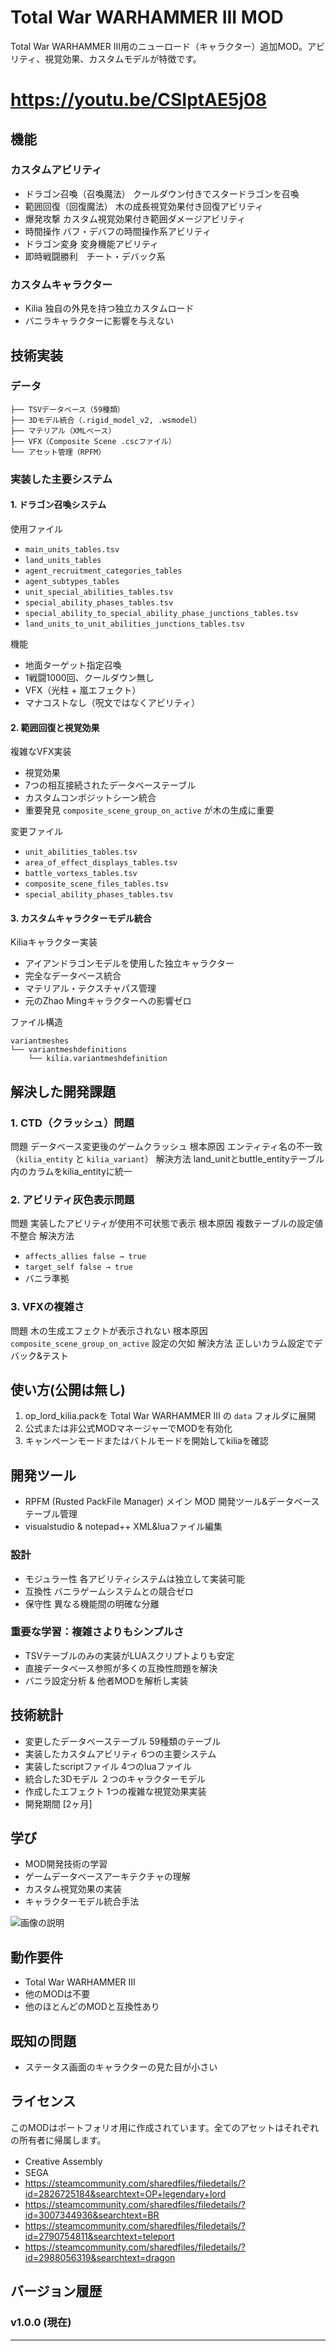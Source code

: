 # Total War WARHAMMER III MOD

Total War WARHAMMER III用のニューロード（キャラクター）追加MOD。アビリティ、視覚効果、カスタムモデルが特徴です。

# <https://youtu.be/CSIptAE5j08>

## 機能

###  カスタムアビリティ
-  ドラゴン召喚（召喚魔法） クールダウン付きでスタードラゴンを召喚
-  範囲回復（回復魔法） 木の成長視覚効果付き回復アビリティ
-  爆発攻撃 カスタム視覚効果付き範囲ダメージアビリティ
-  時間操作 バフ・デバフの時間操作系アビリティ
-  ドラゴン変身 変身機能アビリティ
-  即時戦闘勝利　チート・デバック系

###  カスタムキャラクター
- Kilia 独自の外見を持つ独立カスタムロード
- バニラキャラクターに影響を与えない

##  技術実装

### データ
```
├── TSVデータベース（59種類）
├── 3Dモデル統合（.rigid_model_v2, .wsmodel）
├── マテリアル（XMLベース）
├── VFX（Composite Scene .cscファイル）
└── アセット管理（RPFM）
```

### 実装した主要システム

#### 1. ドラゴン召喚システム
使用ファイル
- `main_units_tables.tsv`
- `land_units_tables`
- `agent_recruitment_categories_tables`
- `agent_subtypes_tables`
- `unit_special_abilities_tables.tsv`
- `special_ability_phases_tables.tsv`
- `special_ability_to_special_ability_phase_junctions_tables.tsv`
- `land_units_to_unit_abilities_junctions_tables.tsv`

機能
-  地面ターゲット指定召喚
-  1戦闘1000回、クールダウン無し
-  VFX（光柱 + 嵐エフェクト）
-  マナコストなし（呪文ではなくアビリティ）

#### 2. 範囲回復と視覚効果
複雑なVFX実装
- 視覚効果
- 7つの相互接続されたデータベーステーブル
- カスタムコンポジットシーン統合
- 重要発見 `composite_scene_group_on_active` が木の生成に重要

変更ファイル
- `unit_abilities_tables.tsv`
- `area_of_effect_displays_tables.tsv`
- `battle_vortexs_tables.tsv`
- `composite_scene_files_tables.tsv`
- `special_ability_phases_tables.tsv`

#### 3. カスタムキャラクターモデル統合
Kiliaキャラクター実装
- アイアンドラゴンモデルを使用した独立キャラクター
- 完全なデータベース統合
- マテリアル・テクスチャパス管理
- 元のZhao Mingキャラクターへの影響ゼロ

ファイル構造
```
variantmeshes
└── variantmeshdefinitions
    └── kilia.variantmeshdefinition
```

##  解決した開発課題

### 1. CTD（クラッシュ）問題
問題 データベース変更後のゲームクラッシュ
根本原因 エンティティ名の不一致（`kilia_entity` と `kilia_variant`）
解決方法 land_unitとbuttle_entityテーブル内のカラムをkilia_entityに統一

### 2. アビリティ灰色表示問題
問題 実装したアビリティが使用不可状態で表示
根本原因 複数テーブルの設定値不整合
解決方法 
- `affects_allies false → true`
- `target_self false → true`
- バニラ準拠

### 3. VFXの複雑さ
問題 木の生成エフェクトが表示されない
根本原因 `composite_scene_group_on_active` 設定の欠如
解決方法 正しいカラム設定でデバック&テスト

##  使い方(公開は無し)

1. op_lord_kilia.packを Total War WARHAMMER III の `data` フォルダに展開
2. 公式または非公式MODマネージャーでMODを有効化
4. キャンペーンモードまたはバトルモードを開始してkiliaを確認

##  開発ツール

- RPFM (Rusted PackFile Manager) メイン MOD 開発ツール&データベーステーブル管理
- visualstudio & notepad++ XML&luaファイル編集

### 設計
- モジュラー性 各アビリティシステムは独立して実装可能
- 互換性 バニラゲームシステムとの競合ゼロ
- 保守性 異なる機能間の明確な分離

### 重要な学習：複雑さよりもシンプルさ
- TSVテーブルのみの実装がLUAスクリプトよりも安定
- 直接データベース参照が多くの互換性問題を解決
- バニラ設定分析 & 他者MODを解析し実装

## 技術統計

- 変更したデータベーステーブル 59種類のテーブル
- 実装したカスタムアビリティ 6つの主要システム
- 実装したscriptファイル  4つのluaファイル
- 統合した3Dモデル ２つのキャラクターモデル
- 作成したエフェクト 1つの複雑な視覚効果実装
- 開発期間 [2ヶ月]

##  学び

- MOD開発技術の学習
- ゲームデータベースアーキテクチャの理解
- カスタム視覚効果の実装
- キャラクターモデル統合手法

![画像の説明](/screenshot.png)

##  動作要件

- Total War WARHAMMER III
- 他のMODは不要
- 他のほとんどのMODと互換性あり

##  既知の問題
- ステータス画面のキャラクターの見た目が小さい

##  ライセンス

このMODはポートフォリオ用に作成されています。全てのアセットはそれぞれの所有者に帰属します。
- Creative Assembly　
- SEGA
- https://steamcommunity.com/sharedfiles/filedetails/?id=2826725184&searchtext=OP+legendary+lord
- https://steamcommunity.com/sharedfiles/filedetails/?id=3007344936&searchtext=BR
- https://steamcommunity.com/sharedfiles/filedetails/?id=2790754811&searchtext=teleport
- https://steamcommunity.com/sharedfiles/filedetails/?id=2988056319&searchtext=dragon

##  バージョン履歴

### v1.0.0 (現在)

---
